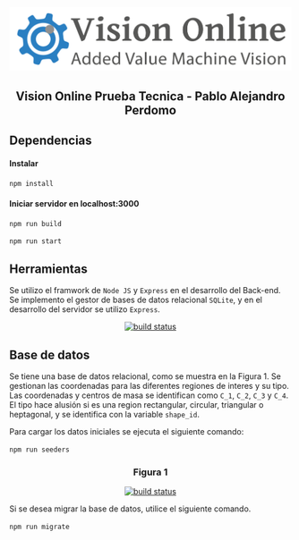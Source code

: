 ![](https://github.com/Perdomo193/webservice_front/blob/main/static/img/logo_vo.png)

<h2 align="center">Vision Online Prueba Tecnica - Pablo Alejandro Perdomo</h2>

## Dependencias

#### Instalar
`npm install`

#### Iniciar servidor en localhost:3000
`npm run build`

`npm run start`

## Herramientas

Se utilizo el framwork de `Node JS` y `Express` en el desarrollo del Back-end. Se implemento el gestor de bases de datos relacional `SQLite`, y en el desarrollo del servidor se utilizo `Express`.

<p align="center"><a href="#"><img width="450px" height="auto" src="https://github.com/Perdomo193/images/blob/master/page_seven.png" alt="build status"></img></a></p>

## Base de datos

Se tiene una base de datos relacional, como se muestra en la Figura 1. Se gestionan las coordenadas para las diferentes regiones de interes y su tipo. Las coordenadas y centros de masa se identifican como `C_1`, `C_2`, `C_3` y `C_4`. El tipo hace alusión si es una region rectangular, circular, triangular o heptagonal, y se identifica con la variable `shape_id`.

Para cargar los datos iniciales se ejecuta el siguiente comando:

`npm run seeders`

<h3 align="center">Figura 1</h3>

<p align="center"><a href="#"><img width="650px" height="auto" src="https://github.com/Perdomo193/images/blob/master/page_three.png" alt="build status"></img></a></p>

Si se desea migrar la base de datos, utilice el siguiente comando.

`npm run migrate`
